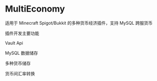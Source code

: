 # MultiEconomy
适用于 Minecraft Spigot/Bukkit 的多种货币经济插件，支持 MySQL 跨服货币

插件开发主要功能

Vault Api

MySQL 数据储存

多种货币储存

货币间汇率转换
